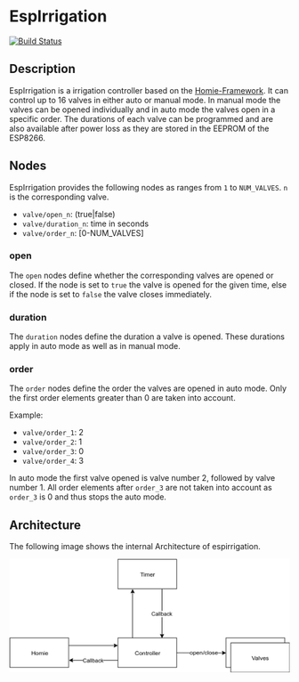 # EspIrrigation

[![Build Status](https://travis-ci.org/lutzb91/espirrigation.svg?branch=master)](https://travis-ci.org/lutzb91/espirrigation)

## Description
EspIrrigation is a irrigation controller based on the [Homie-Framework](https://github.com/homieiot/homie-esp8266). It can control up to 16 valves in either auto or manual mode. In manual mode the valves can be opened individually and in auto mode the valves open in a specific order. The durations of each valve can be programmed and are also available after power loss as they are stored in the EEPROM of the ESP8266.

## Nodes
EspIrrigation provides the following nodes as ranges from `1` to `NUM_VALVES`. `n` is the corresponding valve.

- `valve/open_n`: (true|false)
- `valve/duration_n`: time in seconds
- `valve/order_n`: [0-NUM_VALVES]

### open
The `open` nodes define whether the corresponding valves are opened or closed. If the node is set to `true` the valve is opened for the given time, else if the node is set to `false` the valve closes immediately.

### duration
The `duration` nodes define the duration a valve is opened. These durations apply in auto mode as well as in manual mode.

### order
The `order` nodes define the order the valves are opened in auto mode. Only the first order elements greater than 0 are taken into account.

Example:
- `valve/order_1`: 2
- `valve/order_2`: 1
- `valve/order_3`: 0
- `valve/order_4`: 3

In auto mode the first valve opened is valve number 2, followed by valve number 1. All order elements after `order_3` are not taken into account as `order_3` is 0 and thus stops the auto mode.

## Architecture
The following image shows the internal Architecture of espirrigation.

![Architecture](https://raw.githubusercontent.com/lutzb91/espirrigation/master/drawio/system.png)

